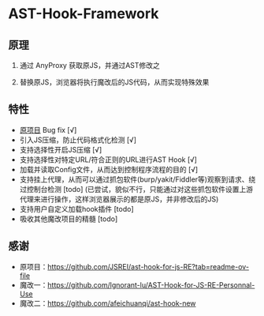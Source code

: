 # AST-Hook-Framework

## 原理

1. 通过 AnyProxy 获取原JS，并通过AST修改之

2. 替换原JS，浏览器将执行魔改后的JS代码，从而实现特殊效果



## 特性

- [原项目](https://github.com/JSREI/ast-hook-for-js-RE?tab=readme-ov-file) Bug fix [√]
- 引入JS压缩，防止代码格式化检测 [√]
- 支持选择性开启JS压缩  [√]
- 支持选择性对特定URL/符合正则的URL进行AST Hook [√]
- 加载并读取Config文件，从而达到控制程序流程的目的  [√]
- 支持挂上代理，从而可以通过抓包软件(burp/yakit/Fiddler等)观察到请求、绕过控制台检测  [todo] (已尝试，貌似不行，只能通过对这些抓包软件设置上游代理来进行操作，这样浏览器展示的都是原JS，并非修改后的JS)
- 支持用户自定义加载hook插件 [todo]
- 吸收其他魔改项目的精髓  [todo]



## 感谢

- 原项目：https://github.com/JSREI/ast-hook-for-js-RE?tab=readme-ov-file
- 魔改一：https://github.com/lgnorant-lu/AST-Hook-for-JS-RE-Personnal-Use
- 魔改二：https://github.com/afeichuanqi/ast-hook-new

